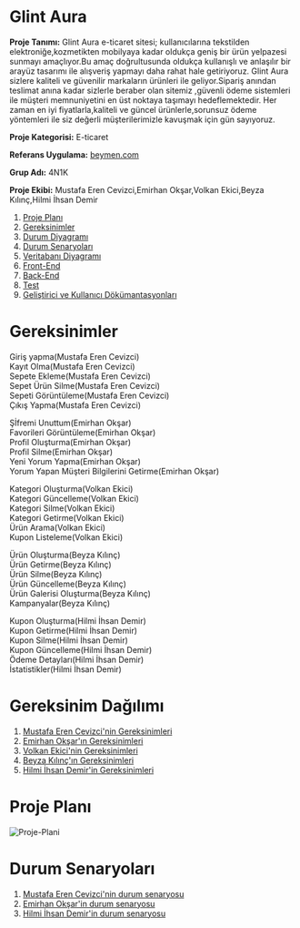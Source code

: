# Glint Aura

**Proje Tanımı:** Glint Aura e-ticaret sitesi; kullanıcılarına tekstilden elektroniğe,kozmetikten mobilyaya kadar oldukça geniş bir ürün yelpazesi sunmayı amaçlıyor.Bu amaç doğrultusunda oldukça kullanışlı ve anlaşılır bir arayüz tasarımı ile alışveriş yapmayı daha rahat hale getiriyoruz.
Glint Aura sizlere kaliteli ve güvenilir markaların ürünleri ile geliyor.Sipariş anından teslimat anına kadar sizlerle beraber olan sitemiz ,güvenli ödeme sistemleri ile müşteri memnuniyetini en üst noktaya taşımayı hedeflemektedir.
Her zaman en iyi fiyatlarla,kaliteli ve güncel ürünlerle,sorunsuz ödeme yöntemleri ile siz değerli müşterilerimizle kavuşmak için gün sayıyoruz.<br>

**Proje Kategorisi:** E-ticaret

**Referans Uygulama:** [beymen.com](https://www.beymen.com/)

**Grup Adı:** 4N1K

**Proje Ekibi:** Mustafa Eren Cevizci,Emirhan Okşar,Volkan Ekici,Beyza Kılınç,Hilmi İhsan Demir


1. [Proje Planı](https://github.com/Erendile/GlintAura)
2. [Gereksinimler](https://github.com/Erendile/GlintAura)
3. [Durum Diyagramı](https://github.com/Erendile/GlintAura)
4. [Durum Senaryoları](https://github.com/Erendile/GlintAura)
5. [Veritabanı Diyagramı](https://github.com/Erendile/GlintAura)
6. [Front-End](https://github.com/Erendile/GlintAura)
7. [Back-End](https://github.com/Erendile/GlintAura)
8. [Test](https://github.com/Erendile/GlintAura)
9. [Geliştirici ve Kullanıcı Dökümantasyonları](https://github.com/Erendile/GlintAura)

# Gereksinimler
Giriş yapma(Mustafa Eren Cevizci)<br>
Kayıt Olma(Mustafa Eren Cevizci)<br>
Sepete Ekleme(Mustafa Eren Cevizci)<br> 
Sepet Ürün Silme(Mustafa Eren Cevizci)<br>
Sepeti Görüntüleme(Mustafa Eren Cevizci)<br> 
Çıkış Yapma(Mustafa Eren Cevizci)<br>

Şİfremi Unuttum(Emirhan Okşar)<br>
Favorileri Görüntüleme(Emirhan Okşar)<br>
Profil Oluşturma(Emirhan Okşar)<br>
Profil Silme(Emirhan Okşar)<br>
Yeni Yorum Yapma(Emirhan Okşar)<br>
Yorum Yapan Müşteri Bilgilerini Getirme(Emirhan Okşar)<br>

Kategori Oluşturma(Volkan Ekici)<br>
Kategori Güncelleme(Volkan Ekici)<br>
Kategori Silme(Volkan Ekici)<br>
Kategori Getirme(Volkan Ekici)<br>
Ürün Arama(Volkan Ekici)<br>
Kupon Listeleme(Volkan Ekici)<br>

Ürün Oluşturma(Beyza Kılınç)<br>
Ürün Getirme(Beyza Kılınç)<br>
Ürün Silme(Beyza Kılınç)<br>
Ürün Güncelleme(Beyza Kılınç)<br>
Ürün Galerisi Oluşturma(Beyza Kılınç)<br>
Kampanyalar(Beyza Kılınç)<br>

Kupon Oluşturma(Hilmi İhsan Demir)<br>
Kupon Getirme(Hilmi İhsan Demir)<br>
Kupon Silme(Hilmi İhsan Demir)<br>
Kupon Güncelleme(Hilmi İhsan Demir)<br>
Ödeme Detayları(Hilmi İhsan Demir)<br>
İstatistikler(Hilmi İhsan Demir)<br>

# Gereksinim Dağılımı

1. [Mustafa Eren Cevizci'nin Gereksinimleri](https://github.com/Erendile/GlintAura/blob/main/mustafa-eren-cevizci-gereksinimler.md)
2. [Emirhan Okşar'ın Gereksinimleri](https://github.com/Erendile/GlintAura/blob/main/emirhan-oksar-gereksinimler.md)
3. [Volkan Ekici'nin Gereksinimleri](https://github.com/Erendile/GlintAura/blob/main/volkan-ekici-gereksinimler.md)
4. [Beyza Kılınç'ın Gereksinimleri](https://github.com/Erendile/GlintAura/blob/main/beyza-kilinc-gereksinimler.md)
5. [Hilmi İhsan Demir'in Gereksinimleri](https://github.com/Erendile/GlintAura/blob/main/hilmi-ihsan-demir-gereksinimler.md)

# Proje Planı
 ![Proje-Plani](https://github.com/Erendile/GlintAura/assets/77547268/f0cec686-f397-4794-9f90-ba20693e48d8)

# Durum Senaryoları

1. [Mustafa Eren Cevizci'nin durum senaryosu](https://github.com/Erendile/GlintAura/blob/main/KullaniciSenaryosu-Eren.pdf)
2. [Emirhan Okşar'in durum senaryosu](https://github.com/Erendile/GlintAura/blob/main/KullaniciSenaryosu-Emirhan.pdf)
3. [Hilmi İhsan Demir'in durum senaryosu](https://github.com/Erendile/GlintAura/blob/main/KullaniciSenaryosu-Hilmi.pdf)


